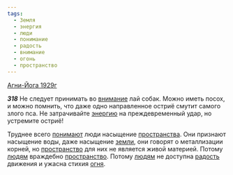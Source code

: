 ```yaml
---
tags:
  - Земля
  - энергия
  - люди
  - понимание
  - радость
  - внимание
  - огонь
  - пространство
---
```


[Агни-Йога 1929г](https://127.0.0.1:4002/agni/1929)

___318___
Не следует принимать во [внимание](../../../tags/#внимание) лай собак. Можно иметь посох, и можно помнить, что даже одно направленное остриё смутит самого злого пса. Не затрачивайте [энергию](../../../tags/#энергия) на преждевременный удар, но устремите остриё!   

Труднее всего [понимают](../../../tags/#понимание) люди насыщение [пространства](../../../tags/#[пространство](../../../tags/#пространство)). Они признают насыщение воды, даже насыщение [земли](../../../tags/#Земля), они говорят о металлизации корней, но [пространство](../../../tags/#пространство) для них не является живой материей. Потому [людям](../../../tags/#люди) враждебно [пространство](../../../tags/#пространство). Потому [людям](../../../tags/#люди) не доступна [радость](../../../tags/#радость) движения и ужасна стихия [огня](../../../tags/#огонь).